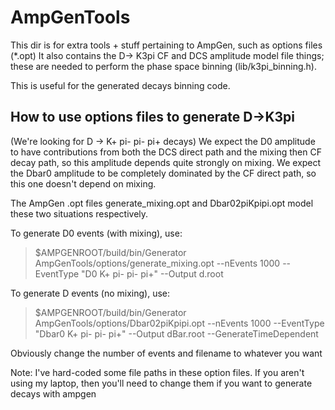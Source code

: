 AmpGenTools
===========

This dir is for extra tools + stuff pertaining to AmpGen, such as options files (*.opt)
It also contains the D-> K3pi CF and DCS amplitude model file things; these are needed to perform the phase space binning (lib/k3pi_binning.h).

This is useful for the generated decays binning code.

How to use options files to generate D->K3pi
--------------------------------------------

(We're looking for D -> K+ pi- pi- pi+ decays)
We expect the D0 amplitude to have contributions from both the DCS direct path and the mixing then CF decay path, so this amplitude depends
quite strongly on mixing.
We expect the Dbar0 amplitude to be completely dominated by the CF direct path, so this one doesn't depend on mixing.

The AmpGen .opt files generate_mixing.opt and Dbar02piKpipi.opt model these two situations respectively.

To generate D0 events (with mixing), use:
> $AMPGENROOT/build/bin/Generator AmpGenTools/options/generate_mixing.opt --nEvents 1000 --EventType "D0 K+ pi- pi- pi+"
> --Output d.root

To generate D events (no mixing), use:
> $AMPGENROOT/build/bin/Generator AmpGenTools/options/Dbar02piKpipi.opt --nEvents 1000 --EventType "Dbar0 K+ pi- pi- pi+"
> --Output dBar.root --GenerateTimeDependent

Obviously change the number of events and filename to whatever you want

Note: I've hard-coded some file paths in these option files. If you aren't using my laptop, then you'll need to change them if you want to generate
decays with ampgen

